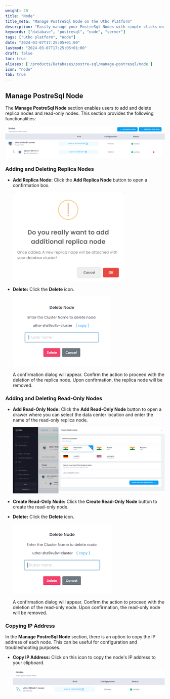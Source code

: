```yaml
---
weight: 20
title: "Node"
title_meta: "Manage PostreSql Node on the Utho Platform"
description: "Easily manage your PostreSql Nodes with simple clicks on the Utho platform."
keywords: ["database", "postresql", "node", "server"]
tags: ["utho platform", "node"]
date: "2024-03-07T17:25:05+01:00"
lastmod: "2024-03-07T17:25:05+01:00"
draft: false
toc: true
aliases: ['/products/Databases/postre-sql/manage-postresql/node']
icon: "node"
tab: true
---
```


## Manage PostreSql Node

The **Manage PostreSql Node** section enables users to add and delete replica nodes and read-only nodes. This section provides the following functionalities:

![Utho-database-cluster-node](image/Utho-database-cluster-node.png)

### Adding and Deleting Replica Nodes

* **Add Replica Node:** Click the **Add Replica Node** button to open a confirmation box.
  
  ![Utho-database-cluster-replica-node-btn](image/Utho-database-cluster-replica-node-btn.png)

* **Delete:** Click the **Delete** icon.

  ![Utho-database-cluster-node-destroy](image/Utho-database-cluster-node-destroy.png)

  A confirmation dialog will appear. Confirm the action to proceed with the deletion of the replica node. Upon confirmation, the replica node will be removed.

### Adding and Deleting Read-Only Nodes

* **Add Read-Only Node:** Click the **Add Read-Only Node** button to open a drawer where you can select the data center location and enter the name of the read-only replica node.

  ![Utho-database-cluster-read-only-drawer](image/Utho-database-cluster-read-only-drawer.png)

* **Create Read-Only Node:** Click the **Create Read-Only Node** button to create the read-only node.

* **Delete:** Click the **Delete** icon.

  ![Utho-database-cluster-read-only-destroy](image/Utho-database-cluster-read-only-destroy.png)

  A confirmation dialog will appear. Confirm the action to proceed with the deletion of the read-only node. Upon confirmation, the read-only node will be removed.

### Copying IP Address

In the **Manage PostreSql Node** section, there is an option to copy the IP address of each node. This can be useful for configuration and troubleshooting purposes.

* **Copy IP Address:** Click on this icon to copy the node's IP address to your clipboard.

  ![Utho-database-cluster-copy-ip](image/Utho-database-cluster-copy-ip.png)
